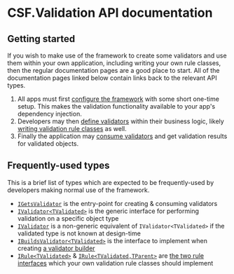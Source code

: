 # CSF.Validation API documentation

## Getting started

If you wish to make use of the framework to create some validators and use them within your own application, including writing your own rule classes, then the regular documentation pages are a good place to start.
All of the documentation pages linked below contain links back to the relevant API types.

1. All apps must first [configure the framework] with some short one-time setup.  This makes the validation functionality available to your app's dependency injection.
2. Developers may then [define validators] within their business logic, likely [writing validation rule classes] as well.
3. Finally the application may [consume validators] and get validation results for validated objects.

[configure the framework]:../articles/ConfigureTheFramework.md
[define validators]:../articles/WritingValidators/index.md
[writing validation rule classes]:../articles/WritingValidators/WritingValidationRules/index.md
[consume validators]:../articles/ConsumingValidators.md

## Frequently-used types

This is a brief list of types which are expected to be frequently-used by developers making normal use of the framework.

* [`IGetsValidator`] is the entry-point for creating & consuming validators
* [`IValidator<TValidated>`] is the generic interface for performing validation on a specific object type
* [`IValidator`] is a non-generic equivalent of `IValidator<TValidated>` if the validated type is not known at design-time
* [`IBuildsValidator<TValidated>`] is the interface to implement when creating [a validator builder]
* [`IRule<TValidated>`] & [`IRule<TValidated,TParent>`] are [the two rule interfaces] which your own validation rule classes should implement

[`IGetsValidator`]:xref:CSF.Validation.IGetsValidator
[`IValidator<TValidated>`]:xref:CSF.Validation.IValidator`1
[`IValidator`]:xref:CSF.Validation.IValidator
[`IBuildsValidator<TValidated>`]:xref:CSF.Validation.IBuildsValidator`1
[a validator builder]:../articles/WritingValidators/WritingValidatorBuilders/index.md
[`IRule<TValidated>`]:xref:CSF.Validation.Rules.IRule`1
[`IRule<TValidated,TParent>`]:xref:CSF.Validation.Rules.IRule`2
[the two rule interfaces]:../articles/WritingValidators/WritingValidationRules/TheRuleInterfaces.md